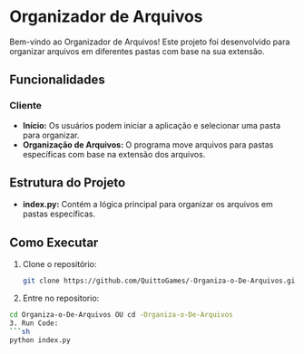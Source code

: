 # Organizador de Arquivos

Bem-vindo ao Organizador de Arquivos! Este projeto foi desenvolvido para organizar arquivos em diferentes pastas com base na sua extensão.

## Funcionalidades

### Cliente

- **Início:** Os usuários podem iniciar a aplicação e selecionar uma pasta para organizar.
- **Organização de Arquivos:** O programa move arquivos para pastas específicas com base na extensão dos arquivos.

## Estrutura do Projeto

- **index.py:** Contém a lógica principal para organizar os arquivos em pastas específicas.

## Como Executar

1. Clone o repositório:
   ```sh
   git clone https://github.com/QuittoGames/-Organiza-o-De-Arquivos.git
2. Entre no repositorio:
  ```sh
  cd Organiza-o-De-Arquivos OU cd -Organiza-o-De-Arquivos
3. Run Code:
  ```sh
  python index.py


